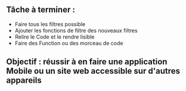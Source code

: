 ## Tâche à terminer :
- Faire tous les filtres possible
- Ajouter les fonctions de filtre des nouveaux filtres
- Relire le Code et le rendre lisible 
- Faire des Function ou des morceau de code 

## Objectif : réussir à en faire une application Mobile ou un site web accessible sur d'autres appareils
